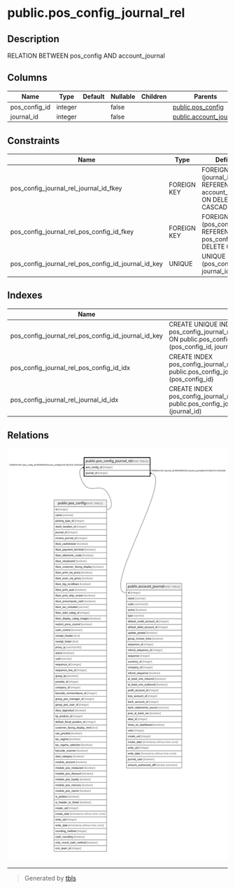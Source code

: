 # public.pos_config_journal_rel

## Description

RELATION BETWEEN pos_config AND account_journal

## Columns

| Name | Type | Default | Nullable | Children | Parents | Comment |
| ---- | ---- | ------- | -------- | -------- | ------- | ------- |
| pos_config_id | integer |  | false |  | [public.pos_config](public.pos_config.md) |  |
| journal_id | integer |  | false |  | [public.account_journal](public.account_journal.md) |  |

## Constraints

| Name | Type | Definition |
| ---- | ---- | ---------- |
| pos_config_journal_rel_journal_id_fkey | FOREIGN KEY | FOREIGN KEY (journal_id) REFERENCES account_journal(id) ON DELETE CASCADE |
| pos_config_journal_rel_pos_config_id_fkey | FOREIGN KEY | FOREIGN KEY (pos_config_id) REFERENCES pos_config(id) ON DELETE CASCADE |
| pos_config_journal_rel_pos_config_id_journal_id_key | UNIQUE | UNIQUE (pos_config_id, journal_id) |

## Indexes

| Name | Definition |
| ---- | ---------- |
| pos_config_journal_rel_pos_config_id_journal_id_key | CREATE UNIQUE INDEX pos_config_journal_rel_pos_config_id_journal_id_key ON public.pos_config_journal_rel USING btree (pos_config_id, journal_id) |
| pos_config_journal_rel_pos_config_id_idx | CREATE INDEX pos_config_journal_rel_pos_config_id_idx ON public.pos_config_journal_rel USING btree (pos_config_id) |
| pos_config_journal_rel_journal_id_idx | CREATE INDEX pos_config_journal_rel_journal_id_idx ON public.pos_config_journal_rel USING btree (journal_id) |

## Relations

![er](public.pos_config_journal_rel.svg)

---

> Generated by [tbls](https://github.com/k1LoW/tbls)
